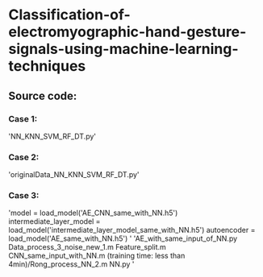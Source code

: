 # Classification-of-electromyographic-hand-gesture-signals-using-machine-learning-techniques

## Source code:
### Case 1: 
'NN_KNN_SVM_RF_DT.py'
### Case 2:
'originalData_NN_KNN_SVM_RF_DT.py'
### Case 3:
'model = load_model('AE_CNN_same_with_NN.h5') 
 intermediate_layer_model = load_model('intermediate_layer_model_same_with_NN.h5') 
 autoencoder = load_model('AE_same_with_NN.h5') 
'
'AE_with_same_input_of_NN.py
 Data_process_3_noise_new_1.m 
 Feature_split.m
 CNN_same_input_with_NN.m (training time: less than 4min)/Rong_process_NN_2.m 
 NN.py 
'
 
